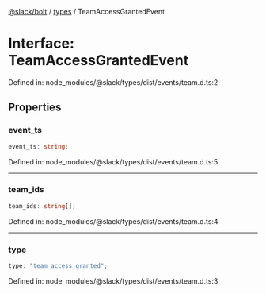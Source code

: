 [@slack/bolt](../../../../index.md) / [types](../index.md) / TeamAccessGrantedEvent

# Interface: TeamAccessGrantedEvent

Defined in: node\_modules/@slack/types/dist/events/team.d.ts:2

## Properties

### event\_ts

```ts
event_ts: string;
```

Defined in: node\_modules/@slack/types/dist/events/team.d.ts:5

***

### team\_ids

```ts
team_ids: string[];
```

Defined in: node\_modules/@slack/types/dist/events/team.d.ts:4

***

### type

```ts
type: "team_access_granted";
```

Defined in: node\_modules/@slack/types/dist/events/team.d.ts:3
